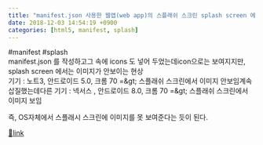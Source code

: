 ```yaml
---
title: "manifest.json 사용한 웹앱(web app)의 스플래쉬 스크린 splash screen 에서 이미지 안 보이는 것 관련"
date: 2018-12-03 14:54:19 +0900
categories: [html5, manifest, splash]
---
```


#manifest #splash  
manifest.json 를 작성하고그 속에 icons 도 넣어 두었는데icon으로는 보여지지만, splash screen 에서는 이미지가 안보이는 현상  
기기 : 노트3, 안드로이드 5.0, 크롬 70 =&amp;gt; 스플래쉬 스크린에서 이미지 안보임계속 삽질했는데다른 기기 : 넥서스 , 안드로이드 8.0, 크롬 70 =&amp;gt; 스플래쉬 스크린에서 이미지 보임  
  
즉, OS자체에서 스플래시 스크린에 이미지를 못 보여준다는 듯이 된다.


[🔗link](http://www.mins01.com/mh/tech/read/1214)